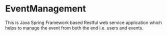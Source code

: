 # EventManagement
This is Java Spring Framework based Restful web service application which helps to manage the event from both the end i.e. users and events.
